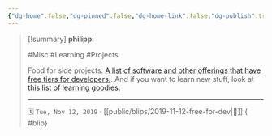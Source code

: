 ```yaml
---
{"dg-home":false,"dg-pinned":false,"dg-home-link":false,"dg-publish":true,"type":"blip","created-date":"2019-11-12T00:00:00","disabled rules":["yaml-title","yaml-title-alias","file-name-heading"],"title":"philipp @ 2019-11-12","dg-permalink":"2019/11/12/free-for-dev/","updated-date":"2025-04-30T22:27:35","dg-path":"blips/2019-11-12-free-for-dev.md","permalink":"/2019/11/12/free-for-dev/","dgPassFrontmatter":true,"created":"2019-11-12T00:00:00","updated":"2025-04-30T22:27:35"}
---
```


> [!summary] **philipp**:
>
> #Misc #Learning #Projects
>
> Food for side projects: [A list of software and other offerings that have free
> tiers for developers.](https://free-for.dev/). And if you want to learn new
> stuff, look at [this list of learning
> goodies.](https://goodies.gitbook.io/goodies/)
> - - -
>
> 🗓️ `Tue, Nov 12, 2019` · [[public/blips/2019-11-12-free-for-dev\|🔗]]
{ #blip}


